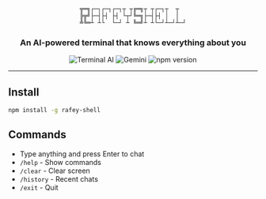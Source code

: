 <div align="center">

```
╦═╗┌─┐┌─┐┌─┐┬ ┬╔═╗┬ ┬┌─┐┬  ┬  
╠╦╝├─┤├┤ ├┤ └┬┘╚═╗├─┤├┤ │  │  
╩╚═┴ ┴└  └─┘ ┴ ╚═╝┴ ┴└─┘┴─┘┴─┘
```

<h3>An AI-powered terminal that knows everything about you</h3>

<p>
  <img src="https://img.shields.io/badge/terminal-AI%20assistant-000000?style=flat-square&logo=windowsterminal&logoColor=white" alt="Terminal AI"/>
  <img src="https://img.shields.io/badge/powered%20by-Gemini-4285F4?style=flat-square" alt="Gemini"/>
  <img src="https://img.shields.io/npm/v/rafey-shell?style=flat-square&color=cb3837" alt="npm version"/>
</p>

</div>

---

## Install

```bash
npm install -g rafey-shell
```

## Commands

- Type anything and press Enter to chat
- `/help` - Show commands
- `/clear` - Clear screen
- `/history` - Recent chats
- `/exit` - Quit
